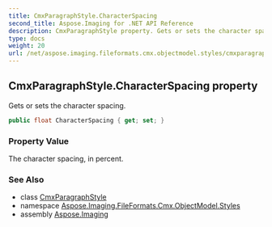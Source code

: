 ```yaml
---
title: CmxParagraphStyle.CharacterSpacing
second_title: Aspose.Imaging for .NET API Reference
description: CmxParagraphStyle property. Gets or sets the character spacing
type: docs
weight: 20
url: /net/aspose.imaging.fileformats.cmx.objectmodel.styles/cmxparagraphstyle/characterspacing/
---
```

## CmxParagraphStyle.CharacterSpacing property

Gets or sets the character spacing.

```csharp
public float CharacterSpacing { get; set; }
```

### Property Value

The character spacing, in percent.

### See Also

* class [CmxParagraphStyle](../)
* namespace [Aspose.Imaging.FileFormats.Cmx.ObjectModel.Styles](../../cmxparagraphstyle/)
* assembly [Aspose.Imaging](../../../)


